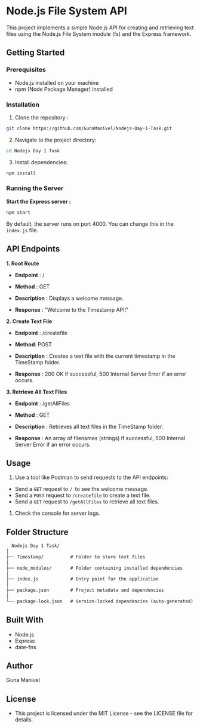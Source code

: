# Node.js File System API

This project implements a simple Node.js API for creating and retrieving text files using the Node.js File System module (fs) and the Express framework.

## Getting Started

### Prerequisites

- Node.js installed on your machine
- npm (Node Package Manager) installed
  
### Installation

1. Clone the repository :
   
```bash
git clone https://github.com/GunaManivel/Nodejs-Day-1-Task.git
```

2. Navigate to the project directory:
 
```bash
cd Nodejs Day 1 Task
```

3. Install dependencies:

```bash
npm install
```

### Running the Server

 **Start the Express server :**

```bash
npm start
```
By default, the server runs on port 4000. You can change this in the `index.js` file.

## API Endpoints

**1. Root Route**

- **Endpoint** : /
  
- **Method** : GET
  
- **Description** : Displays a welcome message.
  
- **Response** : "Welcome to the Timestamp API!"

**2. Create Text File**

- **Endpoint** : /createfile
 
- **Method**: POST
  
- **Description** : Creates a text file with the current timestamp in the TimeStamp folder.
  
- **Response** : 200 OK if successful, 500 Internal Server Error if an error occurs.
  
**3. Retrieve All Text Files**

- **Endpoint** : /getAllFiles
  
- **Method** : GET
  
- **Description** : Retrieves all text files in the TimeStamp folder.
 
- **Response** : An array of filenames (strings) if successful, 500 Internal Server Error if an error occurs.
  
## Usage

1. Use a tool like Postman to send requests to the API endpoints:

- Send a `GET` request to `/ `to see the welcome message.
- Send a `POST` request to `/createfile` to create a text file.
- Send a `GET` request to `/getAllFiles` to retrieve all text files.
  
1. Check the console for server logs.

## Folder Structure

  ```diff
    Nodejs Day 1 Task/
│
├── Timestamp/          # Folder to store text files
│
├── node_modules/       # Folder containing installed dependencies
│
├── index.js            # Entry point for the application
│
├── package.json        # Project metadata and dependencies
│
└── package-lock.json   # Version-locked dependencies (auto-generated)
```

## Built With
- Node.js
- Express
- date-fns

## Author

Guna Manivel

## License

- This project is licensed under the MIT License - see the LICENSE file for details.